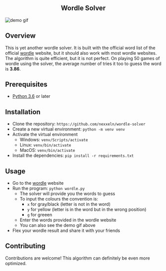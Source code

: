 <h2 align="center">Wordle Solver</h2>

![demo gif](https://github.com/nexxeln/wordle-solver/blob/main/images/wordle-solver-demo.gif?raw=true)

## Overview

This is yet another wordle solver. It is built with the official word list of the official [wordle](https://www.nytimes.com/games/wordle/index.html) website, but it should also work with most wordle websites. The algorithm is quite efficient, but it is not perfect. On playing 50 games of wordle using the solver, the average number of tries it too to guess the word is **3.86**.

## Prerequisites

- [Python 3.6](https://python.org) or later

## Installation

- Clone the repository: `https://github.com/nexxeln/wordle-solver`
- Create a new virtual environment: `python -m venv venv`
- Activate the virtual environment <br />
  - Windows: `venv/Scripts/activate`
  - Linux: `venv/bin/activate`
  - MacOS: `venv/bin/activate`
- Install the dependencies: `pip install -r requirements.txt`

## Usage

- Go to the [wordle](https://www.nytimes.com/games/wordle/index.html) website
- Run the program: `python wordle.py`
  - The solver will provide you the words to guess
  - To input the colours the convention is:
    - `x` for gray/black (letter is not in the word)
    - `y` for yellow (letter is in the word but in the wrong position)
    - `g` for greeen
  - Enter the words provided in the wordle website
  - You can also see the demo gif above
- Flex your wordle result and share it with your friends

## Contributing

Contributions are welcome! This algorithm can definitely be even more optimized.
